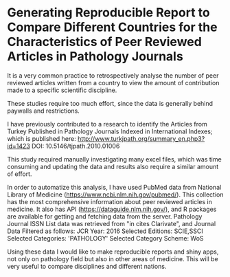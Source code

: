 # Generating Reproducible Report to Compare Different Countries for the Characteristics of Peer Reviewed Articles in Pathology Journals


It is a very common practice to retrospectively analyse the number of peer reviewed articles written from a country to view the amount of contribution made to a specific scientific discipline.


These studies require too much effort, since the data is generally behind paywalls and restrictions.


I have previously contributed to a research to identify the Articles from Turkey Published in Pathology Journals Indexed in International Indexes; which is published here: http://www.turkjpath.org/summary_en.php3?id=1423 DOI: 10.5146/tjpath.2010.01006


This study required manually investigating many excel files, which was time consuming and updating the data and results also require a similar amount of effort.


In order to automatize this analysis, I have used PubMed data from National Library of Medicine (https://www.ncbi.nlm.nih.gov/pubmed/). This collection has the most comprehensive information about peer reviewed articles in medicine. It also has API (https://dataguide.nlm.nih.gov/), and R packages are available for getting and fetching data from the server.
Pathology Journal ISSN List data was retrieved from "in cites Clarivate", and Journal Data Filtered as follows: JCR Year: 2016 Selected Editions: SCIE,SSCI Selected Categories: 'PATHOLOGY' Selected Category Scheme: WoS

Using these data I would like to make reproducible reports and shiny apps, not only on pathology field but also in other areas of medicine. This will be very useful to compare disciplines and different nations.

